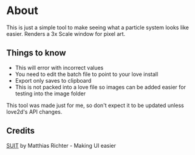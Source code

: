 # About
This is just a simple tool to make seeing what a particle system looks like easier. Renders a 3x Scale window for pixel art.

## Things to know
  * This will error with incorrect values
  * You need to edit the batch file to point to your love install
  * Export only saves to clipboard
  * This is not packed into a love file so images can be added easier for testing into the image folder

This tool was made just for me, so don't expect it to be updated unless love2d's API changes.

## Credits
[SUIT](https://github.com/vrld/SUIT) by Matthias Richter - Making UI easier